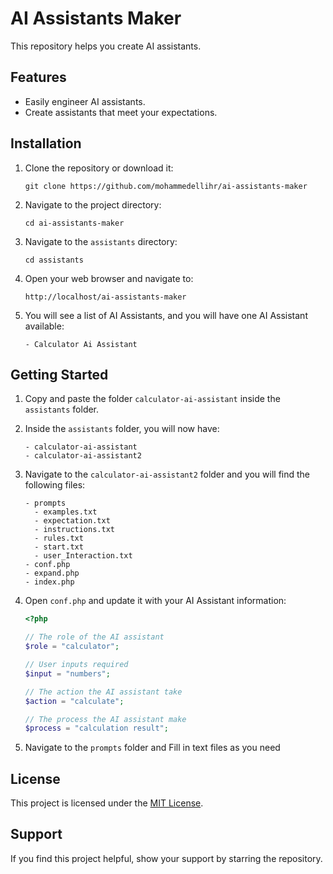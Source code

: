 # AI Assistants Maker

This repository helps you create AI assistants.

## Features

- Easily engineer AI assistants.
- Create assistants that meet your expectations.

## Installation

1. Clone the repository or download it:

   ```shell
   git clone https://github.com/mohammedellihr/ai-assistants-maker
   ```

2. Navigate to the project directory:

   ```shell
   cd ai-assistants-maker
   ```

3. Navigate to the `assistants` directory:

   ```shell
   cd assistants
   ```
   
4. Open your web browser and navigate to:
   ```
   http://localhost/ai-assistants-maker
   ```
5. You will see a list of AI Assistants, and you will have one AI Assistant available:
   ```shell
   - Calculator Ai Assistant
   ```

## Getting Started

1. Copy and paste the folder `calculator-ai-assistant` inside the `assistants` folder.
2. Inside the `assistants` folder, you will now have:
   ```shell
   - calculator-ai-assistant
   - calculator-ai-assistant2
   ```
3. Navigate to the `calculator-ai-assistant2` folder and you will find the following files:
   ```shell
   - prompts
     - examples.txt
     - expectation.txt
     - instructions.txt
     - rules.txt
     - start.txt
     - user_Interaction.txt
   - conf.php
   - expand.php
   - index.php
   ```
4. Open `conf.php` and update it with your AI Assistant information:

   ```php
   <?php

   // The role of the AI assistant
   $role = "calculator";

   // User inputs required
   $input = "numbers";

   // The action the AI assistant take
   $action = "calculate";

   // The process the AI assistant make
   $process = "calculation result";
   ```
5. Navigate to the `prompts` folder and Fill in text files as you need

## License

This project is licensed under the [MIT License](LICENSE).

## Support

If you find this project helpful, show your support by starring the repository.
